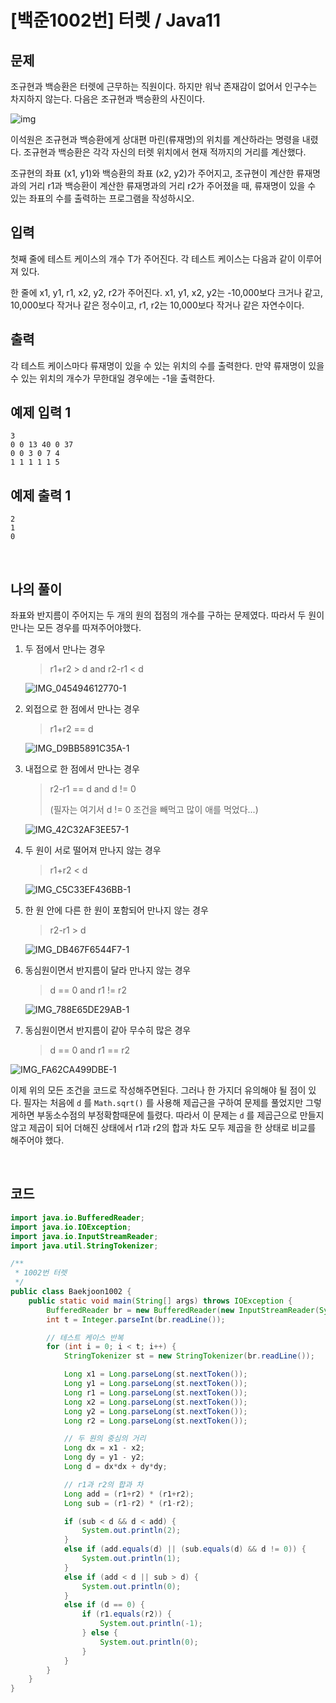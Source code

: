 # [백준1002번] 터렛 / Java11

## 문제

조규현과 백승환은 터렛에 근무하는 직원이다. 하지만 워낙 존재감이 없어서 인구수는 차지하지 않는다. 다음은 조규현과 백승환의 사진이다.

![img](https://www.acmicpc.net/upload/201003/dfcmhrjj_142c3w76qg8_b.jpg)

이석원은 조규현과 백승환에게 상대편 마린(류재명)의 위치를 계산하라는 명령을 내렸다. 조규현과 백승환은 각각 자신의 터렛 위치에서 현재 적까지의 거리를 계산했다.

조규현의 좌표 (x1, y1)와 백승환의 좌표 (x2, y2)가 주어지고, 조규현이 계산한 류재명과의 거리 r1과 백승환이 계산한 류재명과의 거리 r2가 주어졌을 때, 류재명이 있을 수 있는 좌표의 수를 출력하는 프로그램을 작성하시오.

## 입력

첫째 줄에 테스트 케이스의 개수 T가 주어진다. 각 테스트 케이스는 다음과 같이 이루어져 있다.

한 줄에 x1, y1, r1, x2, y2, r2가 주어진다. x1, y1, x2, y2는 -10,000보다 크거나 같고, 10,000보다 작거나 같은 정수이고, r1, r2는 10,000보다 작거나 같은 자연수이다.

## 출력

각 테스트 케이스마다 류재명이 있을 수 있는 위치의 수를 출력한다. 만약 류재명이 있을 수 있는 위치의 개수가 무한대일 경우에는 -1을 출력한다.

## 예제 입력 1

```
3
0 0 13 40 0 37
0 0 3 0 7 4
1 1 1 1 1 5
```

## 예제 출력 1

```
2
1
0
```

<br>

## 나의 풀이

좌표와 반지름이 주어지는 두 개의 원의 접점의 개수를 구하는 문제였다. 따라서 두 원이 만나는 모든 경우를 따져주어야했다.

1. 두 점에서 만나는 경우

   > r1+r2 > d and r2-r1 < d

   ![IMG_045494612770-1](https://user-images.githubusercontent.com/37801041/90310607-25917200-df2e-11ea-9c42-c8044bede355.jpeg)

2. 외접으로 한 점에서 만나는 경우

   > r1+r2 == d

   ![IMG_D9BB5891C35A-1](https://user-images.githubusercontent.com/37801041/90310621-3b069c00-df2e-11ea-8fa3-88f42dcc1ccf.jpeg)

3. 내접으로 한 점에서 만나는 경우

   > r2-r1 == d and d != 0
   >
   > (필자는 여기서 d != 0 조건을 빼먹고 많이 애를 먹었다...)

   ![IMG_42C32AF3EE57-1](https://user-images.githubusercontent.com/37801041/90310626-435ed700-df2e-11ea-8132-f0616eca0baf.jpeg)

4. 두 원이 서로 떨어져 만나지 않는 경우

   > r1+r2 < d

   ![IMG_C5C33EF436BB-1](https://user-images.githubusercontent.com/37801041/90310630-4954b800-df2e-11ea-8504-c9d8f3442b04.jpeg)

5. 한 원 안에 다른 한 원이 포함되어 만나지 않는 경우

   > r2-r1 > d

   ![IMG_DB467F6544F7-1](https://user-images.githubusercontent.com/37801041/90310638-54a7e380-df2e-11ea-8b20-1917a97d6088.jpeg)

6. 동심원이면서 반지름이 달라 만나지 않는 경우

   > d == 0 and r1 != r2

   ![IMG_788E65DE29AB-1](https://user-images.githubusercontent.com/37801041/90310644-5b365b00-df2e-11ea-9794-f7f163926783.jpeg)

7. 동심원이면서 반지름이 같아 무수히 많은 경우

   > d == 0 and r1 == r2

![IMG_FA62CA499DBE-1](https://user-images.githubusercontent.com/37801041/90310653-6d17fe00-df2e-11ea-9ef9-8a613a8a44c2.jpeg)

이제 위의 모든 조건을 코드로 작성해주면된다. 그러나 한 가지더 유의해야 될 점이 있다. 필자는 처음에 `d` 를 `Math.sqrt()` 를 사용해 제곱근을 구하여 문제를 풀었지만 그렇게하면 부동소수점의 부정확함때문에 틀렸다. 따라서 이 문제는 `d` 를 제곱근으로 만들지 않고 제곱이 되어 더해진 상태에서 r1과 r2의 합과 차도 모두 제곱을 한 상태로 비교를 해주어야 했다.

<br>

## 코드

```java
import java.io.BufferedReader;
import java.io.IOException;
import java.io.InputStreamReader;
import java.util.StringTokenizer;

/**
 * 1002번 터렛
 */
public class Baekjoon1002 {
    public static void main(String[] args) throws IOException {
        BufferedReader br = new BufferedReader(new InputStreamReader(System.in));
        int t = Integer.parseInt(br.readLine());

        // 테스트 케이스 반복
        for (int i = 0; i < t; i++) {
            StringTokenizer st = new StringTokenizer(br.readLine());

            Long x1 = Long.parseLong(st.nextToken());
            Long y1 = Long.parseLong(st.nextToken());
            Long r1 = Long.parseLong(st.nextToken());
            Long x2 = Long.parseLong(st.nextToken());
            Long y2 = Long.parseLong(st.nextToken());
            Long r2 = Long.parseLong(st.nextToken());

            // 두 원의 중심의 거리
            Long dx = x1 - x2;
            Long dy = y1 - y2;
            Long d = dx*dx + dy*dy;

            // r1과 r2의 합과 차
            Long add = (r1+r2) * (r1+r2);
            Long sub = (r1-r2) * (r1-r2);

            if (sub < d && d < add) {
                System.out.println(2);
            }
            else if (add.equals(d) || (sub.equals(d) && d != 0)) {
                System.out.println(1);
            }
            else if (add < d || sub > d) {
                System.out.println(0);
            }
            else if (d == 0) {
                if (r1.equals(r2)) {
                    System.out.println(-1);
                } else {
                    System.out.println(0);
                }
            }
        }
    }
}

```

